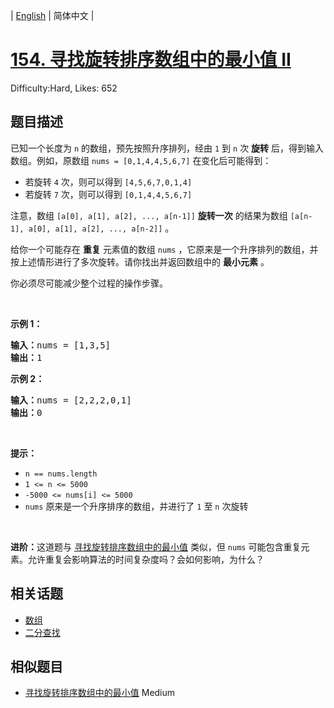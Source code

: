 
| [English](README_EN.md) | 简体中文 |

# [154. 寻找旋转排序数组中的最小值 II](https://leetcode.cn/problems/find-minimum-in-rotated-sorted-array-ii/)
Difficulty:Hard, Likes: 652

## 题目描述

已知一个长度为 <code>n</code> 的数组，预先按照升序排列，经由 <code>1</code> 到 <code>n</code> 次 <strong>旋转</strong> 后，得到输入数组。例如，原数组 <code>nums = [0,1,4,4,5,6,7]</code> 在变化后可能得到：
<ul>
	<li>若旋转 <code>4</code> 次，则可以得到 <code>[4,5,6,7,0,1,4]</code></li>
	<li>若旋转 <code>7</code> 次，则可以得到 <code>[0,1,4,4,5,6,7]</code></li>
</ul>

<p>注意，数组 <code>[a[0], a[1], a[2], ..., a[n-1]]</code> <strong>旋转一次</strong> 的结果为数组 <code>[a[n-1], a[0], a[1], a[2], ..., a[n-2]]</code> 。</p>

<p>给你一个可能存在 <strong>重复</strong> 元素值的数组 <code>nums</code> ，它原来是一个升序排列的数组，并按上述情形进行了多次旋转。请你找出并返回数组中的 <strong>最小元素</strong> 。</p>

<p>你必须尽可能减少整个过程的操作步骤。</p>

<p>&nbsp;</p>

<p><strong>示例 1：</strong></p>

<pre>
<strong>输入：</strong>nums = [1,3,5]
<strong>输出：</strong>1
</pre>

<p><strong>示例 2：</strong></p>

<pre>
<strong>输入：</strong>nums = [2,2,2,0,1]
<strong>输出：</strong>0
</pre>

<p>&nbsp;</p>

<p><strong>提示：</strong></p>

<ul>
	<li><code>n == nums.length</code></li>
	<li><code>1 &lt;= n &lt;= 5000</code></li>
	<li><code>-5000 &lt;= nums[i] &lt;= 5000</code></li>
	<li><code>nums</code> 原来是一个升序排序的数组，并进行了 <code>1</code> 至 <code>n</code> 次旋转</li>
</ul>

<p>&nbsp;</p>

<p><strong>进阶：</strong>这道题与 <a href="https://leetcode.cn/problems/find-minimum-in-rotated-sorted-array/description/">寻找旋转排序数组中的最小值</a> 类似，但 <code>nums</code> 可能包含重复元素。允许重复会影响算法的时间复杂度吗？会如何影响，为什么？</p>


## 相关话题

- [数组](https://leetcode.cn/tag/array/)
- [二分查找](https://leetcode.cn/tag/binary-search/)

## 相似题目

- [寻找旋转排序数组中的最小值](../find-minimum-in-rotated-sorted-array/README.md) Medium 
